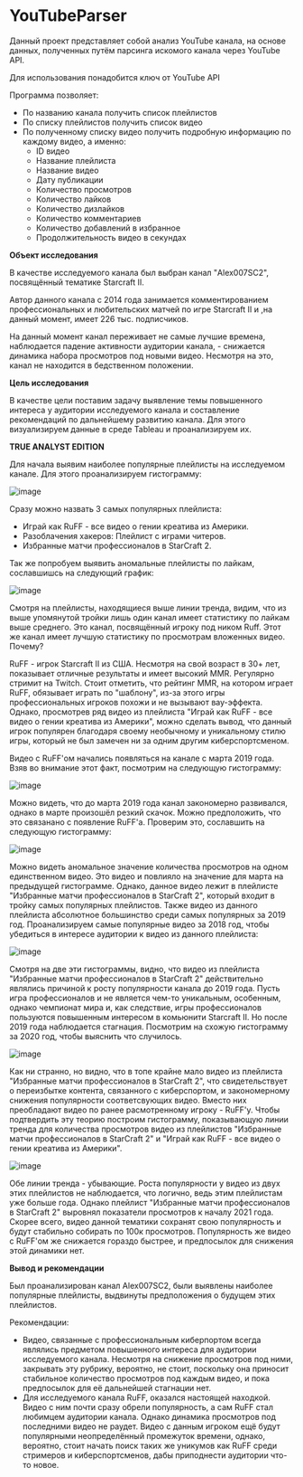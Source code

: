 # YouTubeParser

Данный проект представляет собой анализ YouTube канала, на основе данных, полученных путём парсинга искомого канала через YouTube API.

Для использования понадобится ключ от YouTube API

Программа позволяет:

- По названию канала получить список плейлистов
- По списку плейлистов получить список видео
- По полученному списку видео получить подробную информацию по каждому видео, а именно:
  * ID видео
  * Название плейлиста
  * Название видео
  * Дату публикации
  * Количество просмотров
  * Количество лайков
  * Количество дизлайков
  * Количество комментариев
  * Количество добавлений в избранное
  * Продолжительность видео в секундах

**Объект исследования**

В качестве исследуемого канала был выбран канал "Alex007SC2", посвящённый тематике Starcraft II.

Автор данного канала с 2014 года занимается комментированием профессиональных и любительских матчей по игре Starcraft II и ,на данный момент, имеет 226 тыс. подписчиков.

На данный момент канал переживает не самые лучшие времена, наблюдается падение активности аудитории канала, - снижается динамика набора просмотров под новыми видео. Несмотря на это, канал не находится в бедственном положении.

**Цель исследования**

В качестве цели поставим задачу выявление темы повышенного интереса у аудитории исследуемого канала и составление рекомендаций по дальнейшему развитию канала. Для этого визуализируем данные в среде Tableau и проанализируем их. 

**TRUE ANALYST EDITION**

Для начала выявим наиболее популярные плейлисты на исследуемом канале. Для этого проанализируем гистограмму:

![image](https://user-images.githubusercontent.com/63352079/111907225-5969e280-8a8f-11eb-8fc1-fc49574969f5.png)

Сразу можно назвать 3 самых популярных плейлиста: 

- Играй как RuFF - все видео о гении креатива из Америки.
- Разоблачения хакеров: Плейлист с играми читеров.
- Избранные матчи профессионалов в StarCraft 2.

Так же попробуем выявить аномальные плейлисты по лайкам, сославшишсь на следующий график:

![image](https://user-images.githubusercontent.com/63352079/111907983-6fc56d80-8a92-11eb-88bd-f5881f521224.png)

Смотря на плейлисты, находящиеся выше линии тренда, видим, что из выше упомянутой тройки лишь один канал имеет статистику по лайкам выше среднего. Это канал, посвящённый игроку под ником Ruff. Этот же канал имеет лучшую статистику по просмотрам вложенных видео. Почему?

RuFF - игрок Starcraft II из США. Несмотря на свой возраст в 30+ лет, показывает отличные результаты и имеет высокий MMR. Регулярно стримит на Twitch. Стоит отметить, что рейтинг MMR, на котором играет RuFF, обязывает играть по "шаблону", из-за этого игры профессиональных игроков похожи и не вызывают вау-эффекта. Однако, просмотрев ряд видео из плейлиста "Играй как RuFF - все видео о гении креатива из Америки", можно сделать вывод, что данный игрок популярен благодаря своему необычному и уникальному стилю игры, который не был замечен ни за одним другим киберспортсменом.

Видео с RuFF'ом начались появляться на канале с марта 2019 года. Взяв во внимание этот факт, посмотрим на следующую гистограмму:

![image](https://user-images.githubusercontent.com/63352079/111908982-52929e00-8a96-11eb-83af-484375e6e500.png)

Можно видеть, что до марта 2019 года канал закономерно развивался, однако в марте произошёл резкий скачок. Можно предположить, что это связанано с появление RuFF'a. Проверим это, сославшить на следующую гистограмму:

![image](https://user-images.githubusercontent.com/63352079/111909283-ab166b00-8a97-11eb-842d-b545f1a43042.png)

Можно видеть аномальное значение количества просмотров на одном единственном видео. Это видео и повлияло на значение для марта на предыдущей гистограмме. Однако, данное видео лежит в плейлисте "Избранные матчи профессионалов в StarCraft 2", который входит в тройку самых популярных плейлистов. Также видео из данного плейлиста абсолютное большинство среди самых популярных за 2019 год. Проанализируем самые популярные видео за 2018 год, чтобы убедиться в интересе аудитории к видео из данного плейлиста:

![image](https://user-images.githubusercontent.com/63352079/111909656-23316080-8a99-11eb-9fd3-a0e041822b2c.png)

Смотря на две эти гистограммы, видно, что видео из плейлиста "Избранные матчи профессионалов в StarCraft 2" действительно являлись причиной к росту популярности канала до 2019 года. Пусть игра профессионалов и не является чем-то уникальным, особенным, однако чемпионат мира и, как следствие, игры профессионалов пользуются повышенным интересом в комьюнити Starcraft II. Но после 2019 года наблюдается стагнация. Посмотрим на схожую гистограмму за 2020 год, чтобы выяснить что случилось.

![image](https://user-images.githubusercontent.com/63352079/111910078-dea6c480-8a9a-11eb-8124-b5cdf9083412.png)

Как ни странно, но видно, что в топе крайне мало видео из плейлиста "Избранные матчи профессионалов в StarCraft 2", что свидетельствует о переизбытке контента, связанного с киберспортом, и закономерному снижения популярности соответсвующих видео. Вместо них преобладают видео по ранее расмотренному игроку - RuFF'у. Чтобы подтвердить эту теорию построим гистограмму, показывающую линии тренда для количества просмотров видео из плейлистов "Избранные матчи профессионалов в StarCraft 2" и "Играй как RuFF - все видео о гении креатива из Америки".

![image](https://user-images.githubusercontent.com/63352079/111910295-c08d9400-8a9b-11eb-944c-563298a6e981.png)

Обе линии тренда - убывающие. Роста популярности у видео из двух этих плейлистов не наблюдается, что логично, ведь этим плейлистам уже больше года. Однако плейлист "Избранные матчи профессионалов в StarCraft 2" выровнял показатели просмотров к началу 2021 года. Скорее всего, видео данной тематики сохранят свою популярность и будут стабильно собирать по 100к просмотров. Популярность же видео с RuFF'ом же снижается гораздо быстрее, и предпосылок для снижения этой динамики нет. 

**Вывод и рекомендации**

Был проанализирован канал Alex007SC2, были выявлены наиболее популярные плейлисты, выдвинуты предположения о будущем этих плейлистов.

Рекомендации:

- Видео, связанные с профессиональным киберпортом всегда являлись предметом повышенного интереса для аудитории исследуемого канала. Несмотря на снижение просмотров под ними, закрывать эту рубрику, вероятно, не стоит, поскольку она приносит стабильное количество просмотров под каждым видео, и пока предпосылок для её дальнейшей стагнации нет.
- Для исследуемого канала RuFF, оказался настоящей находкой. Видео с ним почти сразу обрели популярность, а сам RuFF стал любимцем аудитории канала. Однако динамика просмотров под последними видео не раудет. Видео с данным игроком ещё будут популярными неопределённый промежуток времени, однако, вероятно, стоит начать поиск таких же уникумов как RuFF среди стримеров и киберспортсменов, дабы приподнести аудитории что-то новое.

